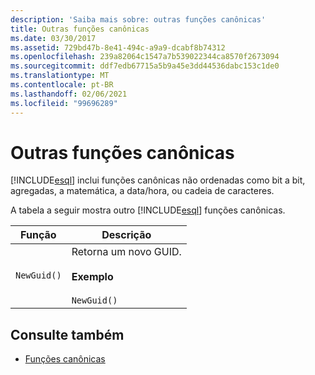 ```yaml
---
description: 'Saiba mais sobre: outras funções canônicas'
title: Outras funções canônicas
ms.date: 03/30/2017
ms.assetid: 729bd47b-8e41-494c-a9a9-dcabf8b74312
ms.openlocfilehash: 239a82064c1547a7b539022344ca8570f2673094
ms.sourcegitcommit: ddf7edb67715a5b9a45e3dd44536dabc153c1de0
ms.translationtype: MT
ms.contentlocale: pt-BR
ms.lasthandoff: 02/06/2021
ms.locfileid: "99696289"
---
```

# <a name="other-canonical-functions"></a>Outras funções canônicas

[!INCLUDE[esql](../../../../../../includes/esql-md.md)] inclui funções canônicas não ordenadas como bit a bit, agregadas, a matemática, a data/hora, ou cadeia de caracteres.  
  
 A tabela a seguir mostra outro [!INCLUDE[esql](../../../../../../includes/esql-md.md)] funções canônicas.  
  
|Função|Descrição|  
|--------------|-----------------|  
|`NewGuid()`|Retorna um novo GUID.<br /><br /> **Exemplo**<br /><br /> `NewGuid()`|  
  
## <a name="see-also"></a>Consulte também

- [Funções canônicas](canonical-functions.md)
